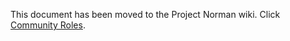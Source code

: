 This document has been moved to the Project Norman wiki. Click [Community Roles](https://github.wdf.sap.corp/Norman/Norman/wiki/Community-Roles).
